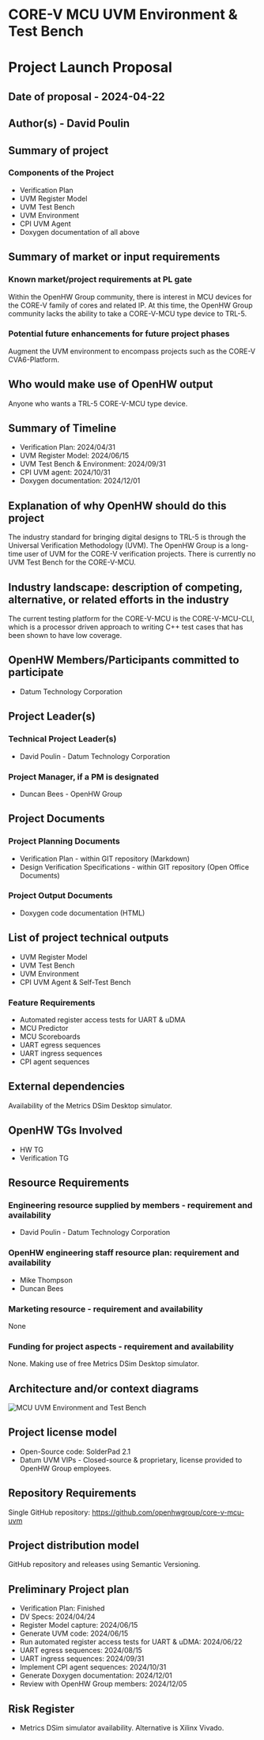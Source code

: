 # CORE-V MCU UVM Environment & Test Bench
# Project Launch Proposal
## Date of proposal - 2024-04-22
## Author(s) - David Poulin


## Summary of project

### Components of the Project
* Verification Plan
* UVM Register Model
* UVM Test Bench
* UVM Environment
* CPI UVM Agent
* Doxygen documentation of all above


## Summary of market or input requirements
### Known market/project requirements at PL gate
Within the OpenHW Group community, there is interest in MCU devices for the CORE-V family of cores and related IP.  At this time, the OpenHW Group community lacks the ability to take a CORE-V-MCU type device to TRL-5.

### Potential future enhancements for future project phases
Augment the UVM environment to encompass projects such as the CORE-V CVA6-Platform.

## Who would make use of OpenHW output
Anyone who wants a TRL-5 CORE-V-MCU type device.

## Summary of Timeline
* Verification Plan: 2024/04/31
* UVM Register Model: 2024/06/15
* UVM Test Bench & Environment: 2024/09/31
* CPI UVM agent: 2024/10/31
* Doxygen documentation: 2024/12/01


## Explanation of why OpenHW should do this project
The industry standard for bringing digital designs to TRL-5 is through the Universal Verification Methodology (UVM).  The OpenHW Group is a long-time user of UVM for the CORE-V verification projects.  There is currently no UVM Test Bench for the CORE-V-MCU.

## Industry landscape: description of competing, alternative, or related efforts in the industry
The current testing platform for the CORE-V-MCU is the CORE-V-MCU-CLI, which is a processor driven approach to writing C++ test cases that has been shown to have low coverage.

## OpenHW Members/Participants committed to participate
* Datum Technology Corporation

## Project Leader(s)
### Technical Project Leader(s)
* David Poulin - Datum Technology Corporation
 
### Project Manager, if a PM is designated
* Duncan Bees - OpenHW Group

## Project Documents
### Project Planning Documents
* Verification Plan - within GIT repository (Markdown)
* Design Verification Specifications - within GIT repository (Open Office Documents)

### Project Output Documents
* Doxygen code documentation (HTML)


## List of project technical outputs
* UVM Register Model
* UVM Test Bench
* UVM Environment
* CPI UVM Agent & Self-Test Bench

### Feature Requirements
* Automated register access tests for UART & uDMA
* MCU Predictor
* MCU Scoreboards
* UART egress sequences
* UART ingress sequences
* CPI agent sequences


## External dependencies
Availability of the Metrics DSim Desktop simulator.


## OpenHW TGs Involved
* HW TG
* Verification TG


## Resource Requirements

### Engineering resource supplied by members - requirement and availability
* David Poulin - Datum Technology Corporation
  
### OpenHW engineering staff resource plan: requirement and availability
* Mike Thompson
* Duncan Bees

### Marketing resource  - requirement and availability
None

### Funding for project aspects - requirement and availability
None. Making use of free Metrics DSim Desktop simulator.

## Architecture and/or context diagrams 
![MCU UVM Environment and Test Bench](./cvmcu_uvm_block_diagram.png)


## Project license model
* Open-Source code: SolderPad 2.1
* Datum UVM VIPs - Closed-source & proprietary, license provided to OpenHW Group employees.


## Repository Requirements
Single GitHub repository: https://github.com/openhwgroup/core-v-mcu-uvm

## Project distribution model
GitHub repository and releases using Semantic Versioning.

## Preliminary Project plan
* Verification Plan: Finished
* DV Specs: 2024/04/24
* Register Model capture: 2024/06/15
* Generate UVM code: 2024/06/15
* Run automated register access tests for UART & uDMA: 2024/06/22
* UART egress sequences: 2024/08/15
* UART ingress sequences: 2024/09/31
* Implement CPI agent sequences: 2024/10/31
* Generate Doxygen documentation: 2024/12/01
* Review with OpenHW Group members: 2024/12/05

## Risk Register
* Metrics DSim simulator availability.  Alternative is Xilinx Vivado.

